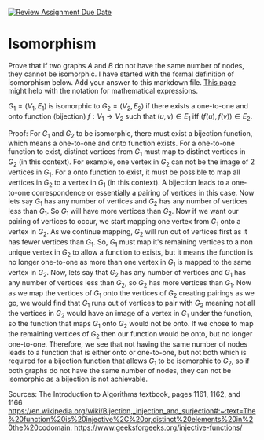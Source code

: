 [![Review Assignment Due Date](https://classroom.github.com/assets/deadline-readme-button-24ddc0f5d75046c5622901739e7c5dd533143b0c8e959d652212380cedb1ea36.svg)](https://classroom.github.com/a/AtNXzL3S)
# Isomorphism

Prove that if two graphs $A$ and $B$ do not have the same number of nodes, they
cannot be isomorphic. I have started with the formal definition of isomorphism
below. Add your answer to this markdown file. [This
page](https://docs.github.com/en/get-started/writing-on-github/working-with-advanced-formatting/writing-mathematical-expressions)
might help with the notation for mathematical expressions.

$G_1=(V_1 , E_1)$ is isomorphic to $G_2 = (V_2, E_2)$ if there exists a
one-to-one and onto function (bijection) $f: V_1 \rightarrow V_2$ such that $(u,v)
\in E_1$ iff $(f(u),f(v)) \in E_2$.

Proof: For $G_1$ and $G_2$ to be isomorphic, there must exist a bijection function, 
which means a one-to-one and onto function exists. For a one-to-one function to exist, 
distinct vertices from $G_1$ must map to distinct vertices in $G_2$ (in this context).
For example, one vertex in $G_2$ can not be the image of 2 vertices in $G_1$. For a 
onto function to exist, it must be possible to map all vertices in $G_2$ to a vertex 
in $G_1$ (in this context). A bijection leads to a one-to-one correspondence or essentially 
a pairing of vertices in this case. Now lets say $G_1$ has any number of vertices 
and $G_2$ has any number of vertices less than $G_1$. So $G_1$ will have more 
vertices than $G_2$. Now if we want our pairing of vertices to occur, 
we start mapping one vertex from $G_1$ onto a vertex in $G_2$. As we continue
mapping, $G_2$ will run out of vertices first as it has fewer vertices than $G_1$. 
So, $G_1$ must map it's remaining vertices to a non unique vertex in $G_2$ to allow
a function to exists, but it means the function is no longer one-to-one as more than
one vertex in $G_1$ is mapped to the same vertex in $G_2$. Now, lets say that $G_2$
has any number of vertices and $G_1$ has any number of vertices less than $G_2$, so 
$G_2$ has more vertices than $G_1$. Now as we map the vertices of $G_1$ onto the vertices
of $G_2$ creating pairings as we go, we would find that $G_1$ runs out of vertices to pair
with $G_2$ meaning not all the vertices in $G_2$ would have an image of a vertex in $G_1$
under the function, so the function that maps $G_1$ onto $G_2$ would not be onto. If we chose
to map the remaining vertices of $G_2$ then our function would be onto, but no longer one-to-one.
Therefore, we see that not having the same number of nodes leads to a function that is either onto or
one-to-one, but not both which is required for a bijection function that allows $G_1$ to be
isomorphic to $G_2$, so if both graphs do not have the same number of nodes, they can not
be isomorphic as a bijection is not achievable.

Sources: The Introduction to Algorithms textbook, pages 1161, 1162, and 1166
https://en.wikipedia.org/wiki/Bijection,_injection_and_surjection#:~:text=The%20function%20is%20injective%2C%20or,distinct%20elements%20in%20the%20codomain.
https://www.geeksforgeeks.org/injective-functions/

